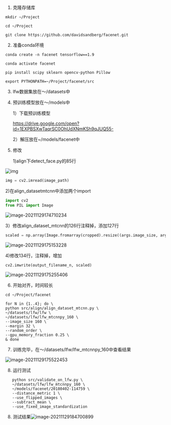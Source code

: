 1. 克隆存储库
```shell
mkdir ~/Project

cd ~/Project

git clone https://github.com/davidsandberg/facenet.git
```

2. 准备conda环境
```shell
conda create -n facenet tensorflow==1.9

conda activate facenet

pip install scipy sklearn opencv-python Pillow

export PYTHONPATH=~/Project/facenet/src
```
3. lfw数据集放在～/datasets中

4. 预训练模型放在～/models中

   1）下载预训练模型

   https://drive.google.com/open?id=1EXPBSXwTaqrSC0OhUdXNmKSh9qJUQ55-

   2）解压放在~/models/facenet中

5. 修改

   1)align下detect_face.py的85行

![img](/home/buding/Pictures/pic1.png)
```PYTHON
img = cv2.imread(image_path)
```

   2)在align_datasetmtcnn中添加两个import
```python
import cv2
from PIL import Image
```
![image-20211129174710234](/home/buding/.config/Typora/typora-user-images/image-20211129174710234.png)

   3）修改align_dataset_mtcnn的126行注释掉，添加127行

```python
scaled = np.array(Image.fromarray(cropped).resize((args.image_size, args.image_size)))
```

![image-20211129175153228](/home/buding/.config/Typora/typora-user-images/image-20211129175153228.png)

4)修改134行，注释掉，增加

```python
cv2.imwrite(output_filename_n, scaled)
```

![image-20211129175255406](/home/buding/.config/Typora/typora-user-images/image-20211129175255406.png)


6. 开始对齐，时间较长
```shell
cd ~/Project/facenet

for N in {1..4}; do \
python src/align/align_dataset_mtcnn.py \
~/datasets/lfw/lfw \       
~/datasets/lfw/lfw_mtcnnpy_160 \
--image_size 160 \
--margin 32 \
--random_order \
--gpu_memory_fraction 0.25 \
& done
```

7. 训练完毕，在～/datasets/lfw/lfw_mtcnnpy_160中查看结果

![image-20211129175522453](/home/buding/.config/Typora/typora-user-images/image-20211129175522453.png)

8. 运行测试
```shell
   python src/validate_on_lfw.py \
   ~/datasets/lfw/lfw_mtcnnpy_160 \
   ~/models/facenet/20180402-114759 \
   --distance_metric 1 \
   --use_flipped_images \
   --subtract_mean \
   --use_fixed_image_standardization
```
8. 测试结果![image-20211129184700899](/home/buding/.config/Typora/typora-user-images/image-20211129184700899.png)
